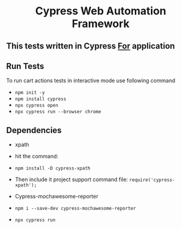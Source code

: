 # <h1 align="center">Cypress Web Automation Framework</h1>
## This tests written in Cypress [For](http://automationpractice.com/index.php) application

## Run Tests
To run cart actions tests in interactive mode use following command
- `npm init -y`
- `npm install cypress`
- `npx cypress open`
- `npx cypress run --browser chrome`


## Dependencies

- xpath
- hit the command: 
- `npm install -D cypress-xpath`
- Then include it project support command file:
`require('cypress-xpath');`

- Cypress-mochawesome-reporter
- `npm i --save-dev cypress-mochawesome-reporter`
- `npx cypress run`
